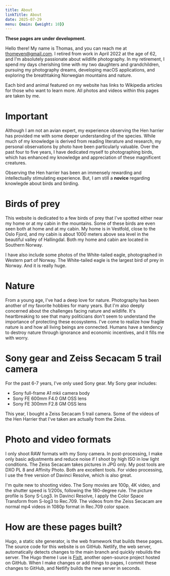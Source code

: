 ```yaml
---
title: About
linkTitle: About
date: 2025-07-29
menu: {main: {weight: 10}}
---
```


**These pages are under development**.

Hello there! My name is Thomas, and you can reach me at thomeven@gmail.com. I retired from work in April 2022 at the age of 62, and I'm absolutely passionate about wildlife photography. In my retirement, I spend my days cherishing time with my two daughters and grandchildren, pursuing my photography dreams, developing macOS applications, and exploring the breathtaking Norwegian mountains and nature.

Each bird and animal featured on my website has links to Wikipedia articles for those who want to learn more. All photos and videos within this pages are taken by me.

# Important

Although I am not an avian expert, my experience observing the Hen harrier has provided me with some deeper understanding of the species. While much of my knowledge is derived from reading literature and research, my personal observations by photo have been particularly valuable. Over the past four to five years, I have dedicated myself to photographing birds, which has enhanced my knowledge and appreciation of these magnificent creatures. 

Observing the Hen harrier has been an immensely rewarding and intellectually stimulating experience. But, I am still a **novice** regarding knowlegde about birds and birding.

# Birds of prey

This website is dedicated to a few birds of prey that I've spotted either near my home or at my cabin in the mountains. Some of these birds are even seen both at home and at my cabin. My home is in Vestfold, close to the Oslo Fjord, and my cabin is about 1000 meters above sea level in the beautiful valley of Hallingdal. Both my home and cabin are located in Southern Norway.

I have also include some photos of the White-tailed eagle, photographed in Western part of Norway. The White-tailed eagle is the largest bird of prey in Norway. And it is really huge.

# Nature

From a young age, I've had a deep love for nature. Photography has been another of my favorite hobbies for many years. But I'm also deeply concerned about the challenges facing nature and wildlife. It's heartbreaking to see that many politicians don't seem to understand the importance of protecting these ecosystems. I've come to realize how fragile nature is and how all living beings are connected. Humans have a tendency to destroy nature through ignorance and economic incentives, and it fills me with worry.

# Sony gear and Zeiss Secacam 5 trail camera

For the past 6-7 years, I've only used Sony gear. My Sony gear includes:

- Sony full-frame A1 mkii camera body
- Sony FE 600mm F4.0 GM OSS lens
- Sony FE 300mm F2.8 GM OSS lens

This year, I bought a Zeiss Secacam 5 trail camera. Some of the videos of the Hen Harrier that I've taken are actually from the Zeiss.

# Photo and video formats

I only shoot RAW formats with my Sony camera. In post-processing, I make only basic adjustments and reduce noise if I shoot by high ISO in low light conditions. The Zeiss Secacam takes pictures in JPG only. My post tools are DXO PL 8 and Affinity Photo. Both are excellent tools. For video processing, I use the free version of Davinci Resolve, which is also great.

I'm quite new to shooting video. The Sony movies are 100p, 4K video, and the shutter speed is 1/200s, following the 180-degree rule. The picture profile is Sony S-Log3. In Davinci Resolve, I apply the Color Space Transform from S-log3 to Rec.709. The videos from the Zeiss Secacam are normal mp4 videos in 1080p format in Rec.709 color space.

# How are these pages built?

Hugo, a static site generator, is the web framework that builds these pages. The source code for this website is on GitHub. Netlify, the web server, automatically detects changes to the main branch and quickly rebuilds the server. The Hugo theme I use is [FixIt](https://github.com/hugo-fixit/FixIt), another open-source project hosted on GitHub. When I make changes or add things to pages, I commit these changes to GitHub, and Netlify builds the new server in seconds.
